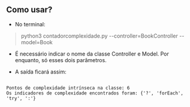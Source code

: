 ## Como usar?

- No terminal:

> python3 contadorcomplexidade.py --controller=BookController --model=Book

- É necessário indicar o nome da classe Controller e Model. Por enquanto, só esses dois parâmetros.

- A saída ficará assim:


```

Pontos de complexidade intrínseca na classe: 6
Os indicadores de complexidade encontrados foram: {'?', 'forEach', 'try', ':'}


```


